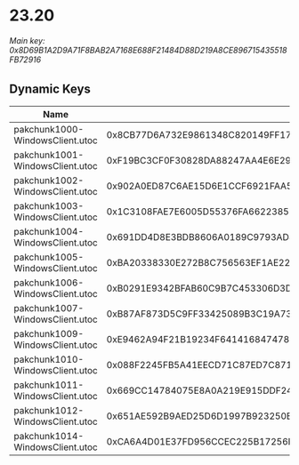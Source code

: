 # 23.20

###### *Main key: 0x8D69B1A2D9A71F8BAB2A7168E688F21484D88D219A8CE896715435518FB72916*

## Dynamic Keys

| Name                            | Key                                                                |
|---------------------------------|--------------------------------------------------------------------|
| pakchunk1000-WindowsClient.utoc | 0x8CB77D6A732E9861348C820149FF17BAA4EEEF6F497E76137ACCB0A5E3A092CC |
| pakchunk1001-WindowsClient.utoc | 0xF19BC3CF0F30828DA88247AA4E6E2961EE9F87B821ACEC5D65713092968F18E5 |
| pakchunk1002-WindowsClient.utoc | 0x902A0ED87C6AE15D6E1CCF6921FAA530E1514F21AA49E5BC3181221447A7EA67 |
| pakchunk1003-WindowsClient.utoc | 0x1C3108FAE7E6005D55376FA66223851450E33D501F904726AE7C93421F39766A |
| pakchunk1004-WindowsClient.utoc | 0x691DD4D8E3BDB8606A0189C9793AD404593A43E3A4A5D9816AF054DBA0CFD26D |
| pakchunk1005-WindowsClient.utoc | 0xBA20338330E272B8C756563EF1AE22D29D9FFBB1A42759309A94FCE271FA9EC8 |
| pakchunk1006-WindowsClient.utoc | 0xB0291E9342BFAB60C9B7C453306D3D469534C27AFE256B6C9679FC65DB38A843 |
| pakchunk1007-WindowsClient.utoc | 0xB87AF873D5C9FF33425089B3C19A73AD47D045C6768F5F5D2CDDC24E72B2D559 |
| pakchunk1009-WindowsClient.utoc | 0xE9462A94F21B19234F641416847478C59FE5DE62429C9D8EFFB484A914489CB6 |
| pakchunk1010-WindowsClient.utoc | 0x088F2245FB5A41EECD71C87ED7C8710F785C77408518E03D42F12CCC002C14CB |
| pakchunk1011-WindowsClient.utoc | 0x669CC14784075E8A0A219E915DDF24A7B5813EFB18F0F41F28F1386D17E41A4B |
| pakchunk1012-WindowsClient.utoc | 0x651AE592B9AED25D6D1997B923250E55ADA61092DB8EE4029E88866836E61578 |
| pakchunk1014-WindowsClient.utoc | 0xCA6A4D01E37FD956CCEC225B17256FDACB4AF68054E21B56FFF3F908C00C22EF |
